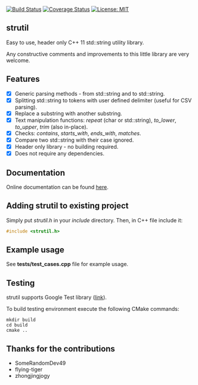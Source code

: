 [![Build Status](https://travis-ci.com/Shot511/strutil.svg?branch=master)](https://travis-ci.com/Shot511/strutil)
[![Coverage Status](https://coveralls.io/repos/github/Shot511/strutil/badge.svg?branch=master)](https://coveralls.io/github/Shot511/strutil?branch=master)
[![License: MIT](https://img.shields.io/badge/License-MIT-yellow.svg)](https://opensource.org/licenses/MIT)

## strutil
Easy to use, header only C++ 11 std::string utility library. 

Any constructive comments and improvements to this little library are very welcome.

## Features
- [x] Generic parsing methods - from std::string and to std::string.
- [x] Splitting std::string to tokens with user defined delimiter (useful for CSV parsing).
- [x] Replace a substring with another substring.
- [x] Text manipulation functions: *repeat* (char or std::string), *to_lower*, *to_upper*, *trim* (also in-place).
- [x] Checks: *contains*, *starts_with*, *ends_with*, *matches*.
- [x] Compare two std::string with their case ignored. 
- [x] Header only library - no building required.
- [x] Does not require any dependencies.

## Documentation
Online documentation can be found [here](https://shot511.github.io/strutil/).

## Adding strutil to existing project
Simply put *strutil.h* in your *include* directory. Then, in C++ file include it:

```cpp
#include <strutil.h>
```

## Example usage
See **tests/test_cases.cpp** file for example usage.

## Testing
strutil supports Google Test library ([link](https://github.com/google/googletest)). 

To build testing environment execute the following CMake commands:

```
mkdir build
cd build
cmake ..
```

## Thanks for the contributions
* SomeRandomDev49
* flying-tiger
* zhongjingjogy
